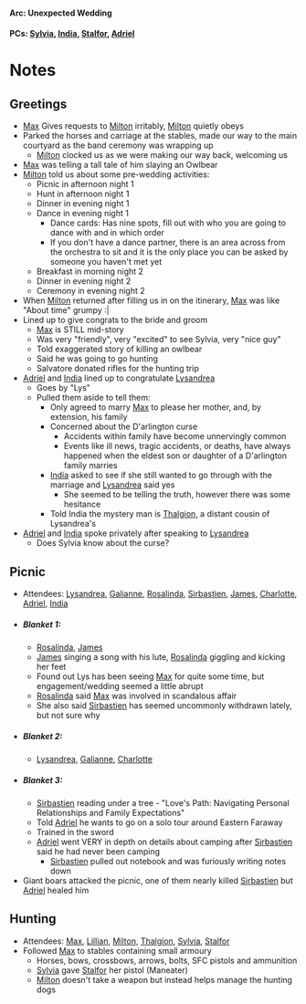 #### Arc: Unexpected Wedding
#### PCs: [Sylvia](PCs/Past/Sylvia.md), [India](PCs/Current/India.md), [Stalfor](PCs/Current/Stalfor.md), [Adriel](Adriel.md)

# Notes
## Greetings
- [Max](NPCs/Deceased/Max.md) Gives requests to [Milton](NPCs/Living/Milton.md) irritably, [Milton](NPCs/Living/Milton.md) quietly obeys
- Parked the horses and carriage at the stables, made our way to the main courtyard as the band ceremony was wrapping up
	- [Milton](NPCs/Living/Milton.md) clocked us as we were making our way back, welcoming us
- [Max](NPCs/Deceased/Max.md) was telling a tall tale of him slaying an Owlbear
- [Milton](NPCs/Living/Milton.md) told us about some pre-wedding activities:
	- Picnic in afternoon night 1
	- Hunt in afternoon night 1
	- Dinner in evening night 1
	- Dance in evening night 1
		- Dance cards: Has nine spots, fill out with who you are going to dance with and in which order
		- If you don't have a dance partner, there is an area across from the orchestra to sit and it is the only place you can be asked by someone you haven't met yet
	- Breakfast in morning night 2
	- Dinner in evening night 2
	- Ceremony in evening night 2
- When [Milton](NPCs/Living/Milton.md) returned after filling us in on the itinerary, [Max](NPCs/Deceased/Max.md) was like "About time" grumpy :|
- Lined up to give congrats to the bride and groom
	- [Max](NPCs/Deceased/Max.md) is STILL mid-story
	- Was very "friendly", very "excited" to see Sylvia, very "nice guy" 
	- Told exaggerated story of killing an owlbear
	- Said he was going to go hunting
	- Salvatore donated rifles for the hunting trip
- [Adriel](Adriel.md) and [India](PCs/Current/India.md) lined up to congratulate [Lysandrea](NPCs/Living/Lysandrea.md)
	- Goes by "Lys"
	- Pulled them aside to tell them:
		- Only agreed to marry [Max](NPCs/Deceased/Max.md) to please her mother, and, by extension, his family
		- Concerned about the D'arlington curse
			- Accidents within family have become unnervingly common
			- Events like ill news, tragic accidents, or deaths, have always happened when the eldest son or daughter of a D'arlington family marries
		- [India](PCs/Current/India.md) asked to see if she still wanted to go through with the marriage and [Lysandrea](NPCs/Living/Lysandrea.md) said yes
			- She seemed to be telling the truth, however there was some hesitance
		- Told India the mystery man is [Thalgion](NPCs/Deceased/Thalgion.md), a distant cousin of Lysandrea's
- [Adriel](Adriel.md) and [India](PCs/Current/India.md) spoke privately after speaking to [Lysandrea](NPCs/Living/Lysandrea.md)
	- Does Sylvia know about the curse?

## Picnic
- Attendees: [Lysandrea](NPCs/Living/Lysandrea.md), [Galianne](NPCs/Living/Galianne.md), [Rosalinda](NPCs/Living/Rosalinda.md), [Sirbastien](NPCs/Living/Sirbastien.md), [James](NPCs/Living/James.md), [Charlotte](NPCs/Living/Charlotte.md), [Adriel](Adriel.md), [India](PCs/Current/India.md)
- ##### Blanket 1:
	- [Rosalinda](NPCs/Living/Rosalinda.md), [James](NPCs/Living/James.md)
	 - [James](NPCs/Living/James.md) singing a song with his lute, [Rosalinda](NPCs/Living/Rosalinda.md) giggling and kicking her feet
	 - Found out Lys has been seeing [Max](NPCs/Deceased/Max.md) for quite some time, but engagement/wedding seemed a little abrupt
	 - [Rosalinda](NPCs/Living/Rosalinda.md) said [Max](NPCs/Deceased/Max.md) was involved in scandalous affair
	 - She also said [Sirbastien](NPCs/Living/Sirbastien.md) has seemed uncommonly withdrawn lately, but not sure why
- ##### Blanket 2:
	- [Lysandrea](NPCs/Living/Lysandrea.md), [Galianne](NPCs/Living/Galianne.md), [Charlotte](NPCs/Living/Charlotte.md)
- ##### Blanket 3:
	- [Sirbastien](NPCs/Living/Sirbastien.md) reading under a tree - "Love's Path: Navigating Personal Relationships and Family Expectations"
	- Told [Adriel](Adriel.md) he wants to go on a solo tour around Eastern Faraway
	- Trained in the sword
	- [Adriel](Adriel.md) went VERY in depth on details about camping after [Sirbastien](NPCs/Living/Sirbastien.md) said he had never been camping
		- [Sirbastien](NPCs/Living/Sirbastien.md) pulled out notebook and was furiously writing notes down
- Giant boars attacked the picnic, one of them nearly killed [Sirbastien](NPCs/Living/Sirbastien.md) but [Adriel](Adriel.md) healed him

## Hunting
- Attendees: [Max](NPCs/Deceased/Max.md), [Lillian](NPCs/Living/Lillian.md), [Milton](NPCs/Living/Milton.md), [Thalgion](NPCs/Deceased/Thalgion.md), [Sylvia](PCs/Past/Sylvia.md), [Stalfor](PCs/Current/Stalfor.md)
- Followed [Max](NPCs/Deceased/Max.md) to stables containing small armoury
	- Horses, bows, crossbows, arrows, bolts, SFC pistols and ammunition
	- [Sylvia](PCs/Past/Sylvia.md) gave [Stalfor](PCs/Current/Stalfor.md) her pistol (Maneater)
	- [Milton](NPCs/Living/Milton.md) doesn't take a weapon but instead helps manage the hunting dogs